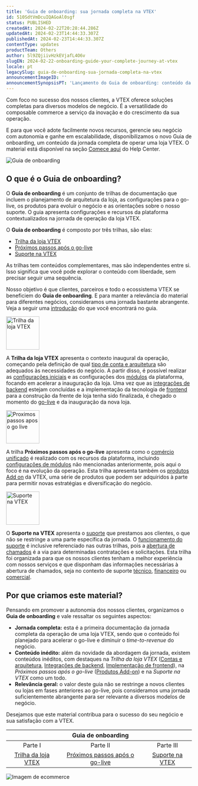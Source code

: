 ```yaml
---
title: 'Guia de onboarding: sua jornada completa na VTEX'
id: 510SdtVmDcuIQAGoAl0sgf
status: PUBLISHED
createdAt: 2024-02-22T20:28:44.286Z
updatedAt: 2024-02-23T14:44:33.307Z
publishedAt: 2024-02-23T14:44:33.307Z
contentType: updates
productTeam: Others
author: 5l9ZQjiivHzkEVjafL4O6v
slugEN: 2024-02-22-onboarding-guide-your-complete-journey-at-vtex
locale: pt
legacySlug: guia-de-onboarding-sua-jornada-completa-na-vtex
announcementImageID: ''
announcementSynopsisPT: 'Lançamento do Guia de onboarding: conteúdo da loja até o go-live, evolução da operação e suporte na VTEX.'
---
```


Com foco no sucesso dos nossos clientes, a VTEX oferece soluções completas para diversos modelos de negócio. É a versatilidade do composable commerce a serviço da inovação e do crescimento da sua operação.

E para que você adote facilmente novos recursos, gerencie seu negócio com autonomia e ganhe em escalabilidade, disponibilizamos o novo Guia de onboarding, um conteúdo da jornada completa de operar uma loja VTEX. O material está disponível na seção [Comece aqui](/pt/tracks) do Help Center.

<div>
  <img src="//images.ctfassets.net/alneenqid6w5/359WPOFfC5pE91DpoECZJe/4ec1ed1efbb3b2bc052974136a8759ce/announcement_complete_guide_PT.png" alt="Guia de onboarding">
</div>

## O que é o Guia de onboarding?

O **Guia de onboarding** é um conjunto de trilhas de documentação que incluem o planejamento de arquitetura da loja, as configurações para o go-live, os produtos para evoluir o negócio e as orientações sobre o nosso suporte. O guia apresenta configurações e recursos da plataforma contextualizados na jornada de operação da loja VTEX.

O **Guia de onboarding** é composto por três trilhas, são elas:

- [Trilha da loja VTEX](/pt/tracks/trilha-da-loja-vtex--eSDNk26pdvemF3XKM0nK9)
- [Próximos passos após o go-live](/pt/tracks/proximos-passos-apos-o-go-live--3J7WFZyvTcoiwkcIVFVhIS)
- [Suporte na VTEX](/pt/tracks/suporte-na-vtex--4AXsGdGHqExp9ZkiNq9eMy)

<div class="alert alert-info">
As trilhas tem conteúdos complementares, mas são independentes entre si. Isso significa que você pode explorar o conteúdo com liberdade, sem precisar seguir uma sequência.
</div>

Nosso objetivo é que clientes, parceiros e todo o ecossistema VTEX se beneficiem do **Guia de onboarding**. E para manter a relevância do material para diferentes negócios, consideramos uma jornada bastante abrangente. 
Veja a seguir uma [introdução](/pt/tracks/trilha-da-loja-vtex--eSDNk26pdvemF3XKM0nK9/3QfoDZWg9YWl8lwS9MVrnU) do que você encontrará no guia.

<div>
    <img src="//images.ctfassets.net/alneenqid6w5/1N4nX2r9WxhdSCqr8zOEla/dc8a923eb652753491a1501284d17e00/announcement_headings_track_1_PT.png" height="90" alt="Trilha da loja VTEX">
</div>

A **Trilha da loja VTEX** apresenta o contexto inaugural da operação, começando pela definição de qual [tipo de conta e arquitetura](/pt/tracks/trilha-da-loja-vtex--eSDNk26pdvemF3XKM0nK9/4yPqZQyj0t675QpcG7H6yl) são adequados às necessidades do negócio. A partir disso, é possível realizar as [configurações iniciais](/pt/tracks/trilha-da-loja-vtex--eSDNk26pdvemF3XKM0nK9/4EPwTXx5oFdSG1dA3zIchz) e as configurações dos [módulos](/pt/tracks/trilha-da-loja-vtex--eSDNk26pdvemF3XKM0nK9/75MX4aorniD0BYAB8Nwbo7) da plataforma, focando em acelerar a inauguração da loja. Uma vez que as [integrações de backend](/pt/tracks/trilha-da-loja-vtex--eSDNk26pdvemF3XKM0nK9/7euXDZR5CCnVFSrXyczIhu) estejam concluídas e a implementação da tecnologia de [frontend](/pt/tracks/trilha-da-loja-vtex--eSDNk26pdvemF3XKM0nK9/67SCtUreXxKYWhZh8n0zvZ) para a construção da frente de loja tenha sido finalizada, é chegado o momento do [go-live](/pt/tracks/trilha-da-loja-vtex--eSDNk26pdvemF3XKM0nK9/6xYnNxDHUcY6FyChgziCoH) e da inauguração da nova loja.

<div>
    <img src="//images.ctfassets.net/alneenqid6w5/6yRmvP19rt7z1mNE7vdWQz/4f45499ead8fd1b91442d51e9e3c50a6/announcement_headings_track_2_PT.png" height="90" alt="Proximos passos apos o go live">
</div>

A trilha **Próximos passos após o go-live** apresenta como o [comércio unificado](/pt/tracks/proximos-passos-apos-o-go-live--3J7WFZyvTcoiwkcIVFVhIS/5Qvw31yH2FPDBl14K5xXHA) é realizado com os recursos da plataforma, incluindo [configurações de módulos](/pt/tracks/proximos-passos-apos-o-go-live--3J7WFZyvTcoiwkcIVFVhIS/V1fs7IkfYMfn91ZVHTLu4) não mencionadas anteriormente, pois aqui o foco é na evolução da operação. Esta trilha apresenta também os [produtos Add on](/pt/tracks/proximos-passos-apos-o-go-live--3J7WFZyvTcoiwkcIVFVhIS/1t2QBZvrOBSLgvHaAV9fYm) da VTEX, uma série de produtos que podem ser adquiridos à parte para permitir novas estratégias e diversificação do negócio.

<div>
    <img src="//images.ctfassets.net/alneenqid6w5/6N7adQ7RxTfTyuIrCDqstZ/ee6aea639c26136d7f9ff6b9e560c9cb/announcement_headings_track_3_PT.png" height="90" alt="Suporte na VTEX">
</div>

O **Suporte na VTEX** apresenta o [suporte](/pt/tracks/suporte-na-vtex--4AXsGdGHqExp9ZkiNq9eMy/7w7cUmbrdPEKpTMItjXEB8) que prestamos aos clientes, o que não se restringe a uma parte específica da jornada. O [funcionamento do suporte](/pt/tracks/suporte-na-vtex--4AXsGdGHqExp9ZkiNq9eMy/2Ik9CGbPeZIHHaYFsuyId3) é inclusive referenciado nas outras trilhas, pois a [abertura de chamados](/pt/tracks/suporte-na-vtex--4AXsGdGHqExp9ZkiNq9eMy/6EboD7Y1BOLlWdT8JM15EE) é a via para determinadas contratações e solicitações. Esta trilha foi organizada para que os nossos clientes tenham a melhor experiência com nossos serviços e que disponham das informações necessárias à abertura de chamados, seja no contexto de suporte [técnico](/pt/tracks/suporte-na-vtex--4AXsGdGHqExp9ZkiNq9eMy/3thRAdTB3gGwTB0e1fVL3T), [financeiro](/pt/tracks/suporte-na-vtex--4AXsGdGHqExp9ZkiNq9eMy/3g2mhmPDx5GszNgLDICzsl) ou [comercial](/pt/tracks/suporte-na-vtex--4AXsGdGHqExp9ZkiNq9eMy/3KQWGgkPOwbFTPfBxL7YwZ).

## Por que criamos este material?

Pensando em promover a autonomia dos nossos clientes, organizamos o **Guia de onboarding** e vale ressaltar os seguintes aspectos:

* **Jornada completa:** esta é a primeira documentação da jornada completa da operação de uma loja VTEX, sendo que o conteúdo foi planejado para acelerar o go-live e diminuir o _time-to-revenue_ do negócio.
* **Conteúdo inédito:** além da novidade da abordagem da jornada, existem conteúdos inéditos, com destaques na _Trilha da loja VTEX_ ([Contas e arquitetura](/pt/tracks/trilha-da-loja-vtex--eSDNk26pdvemF3XKM0nK9/4yPqZQyj0t675QpcG7H6yl), [Integrações de backend](/pt/tracks/trilha-da-loja-vtex--eSDNk26pdvemF3XKM0nK9/7euXDZR5CCnVFSrXyczIhu), [Implementação de frontend](/pt/tracks/trilha-da-loja-vtex--eSDNk26pdvemF3XKM0nK9/67SCtUreXxKYWhZh8n0zvZ)), na _Próximos passos após o go-live_ ([Produtos Add-on](/pt/tracks/proximos-passos-apos-o-go-live--3J7WFZyvTcoiwkcIVFVhIS/1t2QBZvrOBSLgvHaAV9fYm)) e na _Suporte na VTEX_ como um todo.
* **Relevância geral:** o valor deste guia não se restringe a novos clientes ou lojas em fases anteriores ao go-live, pois consideramos uma jornada suficientemente abrangente para ser relevante a diversos modelos de negócio.

Desejamos que este material contribua para o sucesso do seu negócio e sua satisfação com a VTEX.

|  | **Guia de onboarding** |  |
| :---: | :---: | :---: |
| Parte I | Parte II | Parte III |
| [Trilha da loja VTEX](/pt/tracks/trilha-da-loja-vtex--eSDNk26pdvemF3XKM0nK9/3QfoDZWg9YWl8lwS9MVrnU) | [Próximos passos após o go-live](/pt/tracks/proximos-passos-apos-o-go-live--3J7WFZyvTcoiwkcIVFVhIS/7bORBaAr4rIG3JgRi68jIK) | [Suporte na VTEX](/pt/tracks/suporte-na-vtex--4AXsGdGHqExp9ZkiNq9eMy/7w7cUmbrdPEKpTMItjXEB8) |

<div>
  <img src="//images.ctfassets.net/alneenqid6w5/4CgTVLjK3cazg4dDyVlB8m/92967dbc04e132e4901ba7080d76f2e5/announcement_under_table_image_PT.png" alt="Imagem de ecommerce">
</div>
